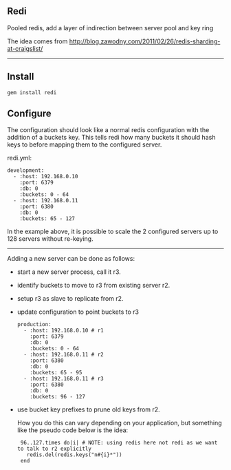 Redi
----------

Pooled redis, add a layer of indirection between server pool and key ring

The idea comes from http://blog.zawodny.com/2011/02/26/redis-sharding-at-craigslist/

- - -
Install
----------
    gem install redi

Configure
----------
The configuration should look like a normal redis configuration with the addition of a buckets key.
This tells redi how many buckets it should hash keys to before mapping them to the configured server.

redi.yml:

    development:
      - :host: 192.168.0.10
        :port: 6379
        :db: 0
        :buckets: 0 - 64
      - :host: 192.168.0.11
        :port: 6380
        :db: 0
        :buckets: 65 - 127

In the example above, it is possible to scale the 2 configured servers up to 128 servers without 
re-keying.
- - -

Adding a new server can be done as follows:

* start a new server process, call it r3.
* identify buckets to move to r3 from existing server r2.
* setup r3 as slave to replicate from r2.
* update configuration to point buckets to r3

      production:
        - :host: 192.168.0.10 # r1
          :port: 6379
          :db: 0
          :buckets: 0 - 64
        - :host: 192.168.0.11 # r2
          :port: 6380
          :db: 0
          :buckets: 65 - 95
        - :host: 192.168.0.11 # r3
          :port: 6380
          :db: 0
          :buckets: 96 - 127

* use bucket key prefixes to prune old keys from r2.

  How you do this can vary depending on your application, but something like the pseudo code below is the idea:

       96..127.times do|i| # NOTE: using redis here not redi as we want to talk to r2 explicitly
         redis.del(redis.keys("n#{i}*"))
       end
